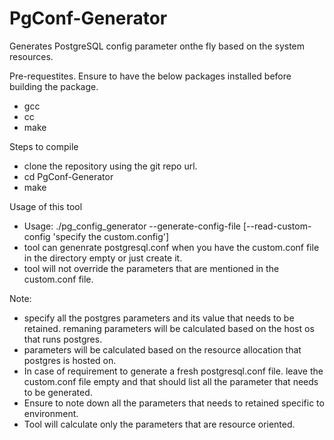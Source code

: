 # PgConf-Generator
Generates PostgreSQL config parameter onthe fly based on the system resources.

Pre-requestites.
Ensure to have the below packages installed before building the package.
* gcc
* cc
* make

Steps to compile
* clone the repository using the git repo url.
* cd PgConf-Generator
* make

Usage of this tool
* Usage: ./pg_config_generator --generate-config-file [--read-custom-config 'specify the custom.config']
* tool can genenrate postgresql.conf when you have the custom.conf file in the directory empty or just create it.
* tool will not override the parameters that are mentioned in the custom.conf file.

Note:
* specify all the postgres parameters and its value that needs to be retained. remaning parameters will be calculated based on the host os that runs postgres.
* parameters will be calculated based on the resource allocation that postgres is hosted on.
* In case of requirement to generate a fresh postgresql.conf file. leave the custom.conf file empty and that should list all the parameter that needs to be generated.
* Ensure to note down all the parameters that needs to retained specific to environment.
* Tool will calculate only the parameters that are resource oriented.
